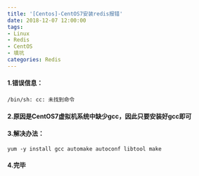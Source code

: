 ```yaml
---
title: '[Centos]-CentOS7安装redis报错'
date: 2018-12-07 12:00:00
tags: 
- Linux
- Redis
- CentOS
- 填坑
categories: Redis
---
```


#### 1.错误信息：
```
/bin/sh: cc: 未找到命令
```
#### 2.原因是CentOS7虚拟机系统中缺少gcc，因此只要安装好gcc即可

#### 3.解决办法：
```shell
yum -y install gcc automake autoconf libtool make
```
#### 4.完毕